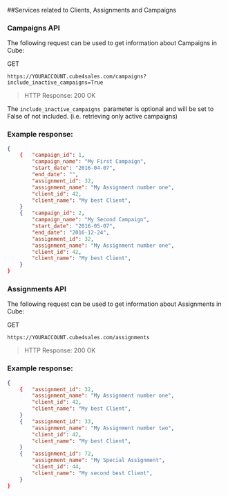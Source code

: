 ##Services related to Clients, Assignments and Campaigns

### Campaigns API

The following request can be used to get information about Campaigns in Cube:

GET
```
https://YOURACCOUNT.cube4sales.com/campaigns?include_inactive_campaigns=True
```
> HTTP Response: 200 OK

The `include_inactive_campaigns `parameter is optional and will be set to False of not included. (i.e. retrieving only active campaigns)

### Example response:
```json  
{
    {   "campaign_id": 1,
        "campaign_name": "My First Campaign",
        "start_date": "2016-04-07",
        "end_date": "",
        "assignment_id": 32,
        "assignment_name": "My Assignment number one",
        "client_id": 42,
        "client_name": "My best Client",
    }
    {   "campaign_id": 2,
        "campaign_name": "My Second Campaign",
        "start_date": "2016-05-07",
        "end_date": "2016-12-24",
        "assignment_id": 32,
        "assignment_name": "My Assignment number one",
        "client_id": 42,
        "client_name": "My best Client",
    }
}
  ```

### Assignments API
The following request can be used to get information about Assignments in Cube:

GET
```
https://YOURACCOUNT.cube4sales.com/assignments
```
> HTTP Response: 200 OK

### Example response:
```json  
{
    {   "assignment_id": 32,
        "assignment_name": "My Assignment number one",
        "client_id": 42,
        "client_name": "My best Client",
    }
    {   "assignment_id": 33,
        "assignment_name": "My Assignment number two",
        "client_id": 42,
        "client_name": "My best Client",
    }
    {   "assignment_id": 72,
        "assignment_name": "My Special Assignment",
        "client_id": 44,
        "client_name": "My second best Client",
    }    
}
```
